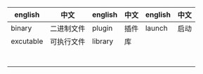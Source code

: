 | english   | 中文       | english | 中文 | english | 中文 |
| --------- | ---------- | ------- | ---- | ------- | ---- |
| binary    | 二进制文件 | plugin  | 插件 | launch  | 启动 |
| excutable | 可执行文件 | library | 库   |         |      |
|           |            |         |      |         |      |
|           |            |         |      |         |      |
|           |            |         |      |         |      |
|           |            |         |      |         |      |
|           |            |         |      |         |      |
|           |            |         |      |         |      |
|           |            |         |      |         |      |



